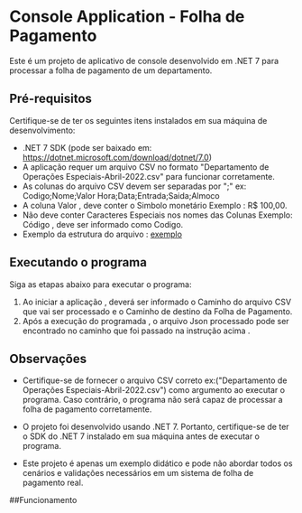 # Console Application - Folha de Pagamento

Este é um projeto de aplicativo de console desenvolvido em .NET 7 para processar a folha de pagamento de um departamento.

## Pré-requisitos

Certifique-se de ter os seguintes itens instalados em sua máquina de desenvolvimento:

- .NET 7 SDK (pode ser baixado em: https://dotnet.microsoft.com/download/dotnet/7.0)
- A aplicação requer um arquivo CSV no formato "Departamento de Operações Especiais-Abril-2022.csv" para funcionar corretamente.
- As colunas do arquivo CSV devem ser separadas por ";" ex: Codigo;Nome;Valor Hora;Data;Entrada;Saida;Almoco
- A coluna Valor , deve conter o Simbolo monetário Exemplo : R$ 100,00. 
- Não deve conter Caracteres Especiais nos nomes das Colunas Exemplo: Código , deve ser informado como Codigo.
- Exemplo da estrutura do arquivo : [exemplo](https://prnt.sc/vMZ_k25KFDSR)

## Executando o programa

Siga as etapas abaixo para executar o programa:

1. Ao iniciar a aplicação , deverá ser informado o Caminho do arquivo CSV que vai ser processado e o Caminho de destino da Folha de Pagamento.
2. Após a execução do programada , o arquivo Json processado pode ser encontrado no caminho que foi passado na instrução acima .

## Observações

- Certifique-se de fornecer o arquivo CSV correto ex:("Departamento de Operações Especiais-Abril-2022.csv") como argumento ao executar o programa. Caso contrário, o programa não será capaz de processar a folha de pagamento corretamente.

- O projeto foi desenvolvido usando .NET 7. Portanto, certifique-se de ter o SDK do .NET 7 instalado em sua máquina antes de executar o programa.

- Este projeto é apenas um exemplo didático e pode não abordar todos os cenários e validações necessários em um sistema de folha de pagamento real.

##Funcionamento

